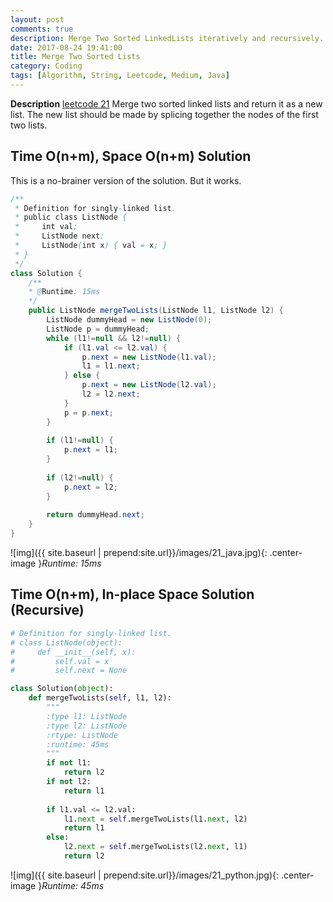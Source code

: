 ```yaml
---
layout: post
comments: true
description: Merge Two Sorted LinkedLists iteratively and recursively.
date: 2017-08-24 19:41:00
title: Merge Two Sorted Lists
category: Coding
tags: [Algorithm, String, Leetcode, Medium, Java]
---
```


**Description**
[leetcode 21](https://leetcode.com/problems/merge-two-sorted-lists/description/)
Merge two sorted linked lists and return it as a new list. The new list should be made by splicing together the nodes of the first two lists.

## Time O(n+m), Space O(n+m) Solution

This is a no-brainer version of the solution. But it works.

```java
/**
 * Definition for singly-linked list.
 * public class ListNode {
 *     int val;
 *     ListNode next;
 *     ListNode(int x) { val = x; }
 * }
 */
class Solution {
    /**
    * @Runtime: 15ms
    */
    public ListNode mergeTwoLists(ListNode l1, ListNode l2) {
        ListNode dummyHead = new ListNode(0);
        ListNode p = dummyHead;
        while (l1!=null && l2!=null) {
            if (l1.val <= l2.val) {
                p.next = new ListNode(l1.val);
                l1 = l1.next;
            } else {
                p.next = new ListNode(l2.val);
                l2 = l2.next;
            }
            p = p.next;
        }
        
        if (l1!=null) {
            p.next = l1;
        }
        
        if (l2!=null) {
            p.next = l2;
        }
        
        return dummyHead.next;
    }
}
```

![img]({{ site.baseurl | prepend:site.url}}/images/21_java.jpg){: .center-image }*Runtime: 15ms*

## Time O(n+m), In-place Space Solution (Recursive)

```python
# Definition for singly-linked list.
# class ListNode(object):
#     def __init__(self, x):
#         self.val = x
#         self.next = None

class Solution(object):
    def mergeTwoLists(self, l1, l2):
        """
        :type l1: ListNode
        :type l2: ListNode
        :rtype: ListNode
        :runtime: 45ms
        """
        if not l1:
            return l2
        if not l2:
            return l1
            
        if l1.val <= l2.val:
            l1.next = self.mergeTwoLists(l1.next, l2)
            return l1
        else:
            l2.next = self.mergeTwoLists(l2.next, l1)
            return l2
```
        
![img]({{ site.baseurl | prepend:site.url}}/images/21_python.jpg){: .center-image }*Runtime: 45ms*